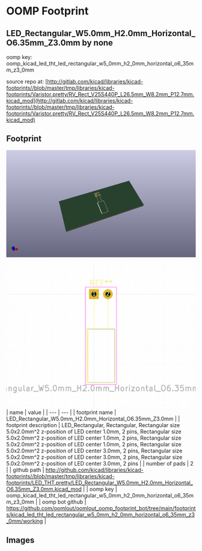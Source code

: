 # OOMP Footprint  
## LED_Rectangular_W5.0mm_H2.0mm_Horizontal_O6.35mm_Z3.0mm  by none  
  
oomp key: oomp_kicad_led_tht_led_rectangular_w5_0mm_h2_0mm_horizontal_o6_35mm_z3_0mm  
  
source repo at: [http://gitlab.com/kicad/libraries/kicad-footprints//blob/master/tmp/libraries/kicad-footprints/Varistor.pretty/RV_Rect_V25S440P_L26.5mm_W8.2mm_P12.7mm.kicad_mod](http://gitlab.com/kicad/libraries/kicad-footprints//blob/master/tmp/libraries/kicad-footprints/Varistor.pretty/RV_Rect_V25S440P_L26.5mm_W8.2mm_P12.7mm.kicad_mod)  
## Footprint  
  
[![working_kicad_pcb_3d.png](working_kicad_pcb_3d_600.png)](working_kicad_pcb_3d.png)  
  
[![working.png](working_600.png)](working.png)  
| name | value | 
| --- | --- | 
| footprint name | LED_Rectangular_W5.0mm_H2.0mm_Horizontal_O6.35mm_Z3.0mm | 
| footprint description | LED_Rectangular, Rectangular,  Rectangular size 5.0x2.0mm^2 z-position of LED center 1.0mm, 2 pins,  Rectangular size 5.0x2.0mm^2 z-position of LED center 1.0mm, 2 pins,  Rectangular size 5.0x2.0mm^2 z-position of LED center 1.0mm, 2 pins,  Rectangular size 5.0x2.0mm^2 z-position of LED center 3.0mm, 2 pins,  Rectangular size 5.0x2.0mm^2 z-position of LED center 3.0mm, 2 pins,  Rectangular size 5.0x2.0mm^2 z-position of LED center 3.0mm, 2 pins | 
| number of pads | 2 | 
| github path | http://github.com/kicad/libraries/kicad-footprints//blob/master/tmp/libraries/kicad-footprints/LED_THT.pretty/LED_Rectangular_W5.0mm_H2.0mm_Horizontal_O6.35mm_Z3.0mm.kicad_mod | 
| oomp key | oomp_kicad_led_tht_led_rectangular_w5_0mm_h2_0mm_horizontal_o6_35mm_z3_0mm | 
| oomp bot github | https://github.com/oomlout/oomlout_oomp_footprint_bot/tree/main/footprints/kicad_led_tht_led_rectangular_w5_0mm_h2_0mm_horizontal_o6_35mm_z3_0mm/working | 
## Images  
